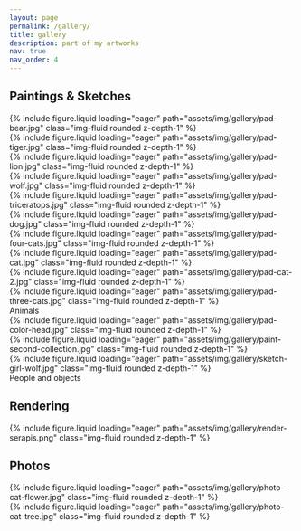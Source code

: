 ```yaml
---
layout: page
permalink: /gallery/
title: gallery
description: part of my artworks
nav: true
nav_order: 4
---
```


## Paintings & Sketches

<div class="row mt-3">
    <div class="col-sm mt-3 mt-md-0">
        {% include figure.liquid loading="eager" path="assets/img/gallery/pad-bear.jpg" class="img-fluid rounded z-depth-1" %}
    </div>
	<div class="col-sm mt-3 mt-md-0">
        {% include figure.liquid loading="eager" path="assets/img/gallery/pad-tiger.jpg" class="img-fluid rounded z-depth-1" %}
    </div>
	<div class="col-sm mt-3 mt-md-0">
        {% include figure.liquid loading="eager" path="assets/img/gallery/pad-lion.jpg" class="img-fluid rounded z-depth-1" %}
    </div>
	<div class="col-sm mt-3 mt-md-0">
        {% include figure.liquid loading="eager" path="assets/img/gallery/pad-wolf.jpg" class="img-fluid rounded z-depth-1" %}
    </div>
	<div class="col-sm mt-3 mt-md-0">
        {% include figure.liquid loading="eager" path="assets/img/gallery/pad-triceratops.jpg" class="img-fluid rounded z-depth-1" %}
    </div>
</div>

<div class="row mt-3">
    <div class="col-sm mt-3 mt-md-0">
        {% include figure.liquid loading="eager" path="assets/img/gallery/pad-dog.jpg" class="img-fluid rounded z-depth-1" %}
    </div>
	<div class="col-sm mt-3 mt-md-0">
        {% include figure.liquid loading="eager" path="assets/img/gallery/pad-four-cats.jpg" class="img-fluid rounded z-depth-1" %}
    </div>
	<div class="col-sm mt-3 mt-md-0">
        {% include figure.liquid loading="eager" path="assets/img/gallery/pad-cat.jpg" class="img-fluid rounded z-depth-1" %}
    </div>
	<div class="col-sm mt-3 mt-md-0">
        {% include figure.liquid loading="eager" path="assets/img/gallery/pad-cat-2.jpg" class="img-fluid rounded z-depth-1" %}
    </div>
	<div class="col-sm mt-3 mt-md-0">
        {% include figure.liquid loading="eager" path="assets/img/gallery/pad-three-cats.jpg" class="img-fluid rounded z-depth-1" %}
    </div>
</div>

<div class="caption">
    Animals
</div>

<div class="row mt-3">
    <div class="col-sm mt-3 mt-md-0">
        {% include figure.liquid loading="eager" path="assets/img/gallery/pad-color-head.jpg" class="img-fluid rounded z-depth-1" %}
    </div>
	<div class="col-sm mt-3 mt-md-0">
        {% include figure.liquid loading="eager" path="assets/img/gallery/paint-second-collection.jpg" class="img-fluid rounded z-depth-1" %}
    </div>
	<div class="col-sm mt-3 mt-md-0">
        {% include figure.liquid loading="eager" path="assets/img/gallery/sketch-girl-wolf.jpg" class="img-fluid rounded z-depth-1" %}
    </div>
</div>

<div class="caption">
    People and objects
</div>

## Rendering

<div class="row mt-3">
    <div class="col-sm mt-3 mt-md-0">
        {% include figure.liquid loading="eager" path="assets/img/gallery/render-serapis.png" class="img-fluid rounded z-depth-1" %}
    </div>
</div>

## Photos

<div class="row mt-3">
    <div class="col-sm mt-3 mt-md-0">
        {% include figure.liquid loading="eager" path="assets/img/gallery/photo-cat-flower.jpg" class="img-fluid rounded z-depth-1" %}
    </div>
	<div class="col-sm mt-3 mt-md-0">
        {% include figure.liquid loading="eager" path="assets/img/gallery/photo-cat-tree.jpg" class="img-fluid rounded z-depth-1" %}
    </div>
</div>
